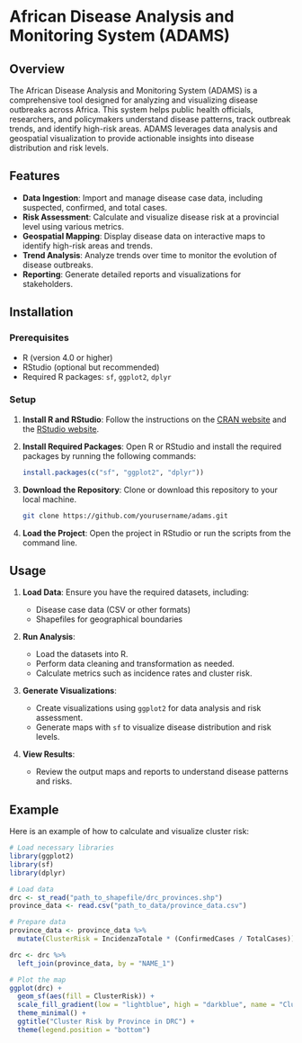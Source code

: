 # African Disease Analysis and Monitoring System (ADAMS)

## Overview

The African Disease Analysis and Monitoring System (ADAMS) is a comprehensive tool designed for analyzing and visualizing disease outbreaks across Africa. This system helps public health officials, researchers, and policymakers understand disease patterns, track outbreak trends, and identify high-risk areas. ADAMS leverages data analysis and geospatial visualization to provide actionable insights into disease distribution and risk levels.

## Features

- **Data Ingestion**: Import and manage disease case data, including suspected, confirmed, and total cases.
- **Risk Assessment**: Calculate and visualize disease risk at a provincial level using various metrics.
- **Geospatial Mapping**: Display disease data on interactive maps to identify high-risk areas and trends.
- **Trend Analysis**: Analyze trends over time to monitor the evolution of disease outbreaks.
- **Reporting**: Generate detailed reports and visualizations for stakeholders.

## Installation

### Prerequisites

- R (version 4.0 or higher)
- RStudio (optional but recommended)
- Required R packages: `sf`, `ggplot2`, `dplyr`

### Setup

1. **Install R and RStudio**: Follow the instructions on the [CRAN website](https://cran.r-project.org/) and the [RStudio website](https://rstudio.com/products/rstudio/download/).

2. **Install Required Packages**: Open R or RStudio and install the required packages by running the following commands:
    ```r
    install.packages(c("sf", "ggplot2", "dplyr"))
    ```

3. **Download the Repository**: Clone or download this repository to your local machine.
    ```bash
    git clone https://github.com/yourusername/adams.git
    ```

4. **Load the Project**: Open the project in RStudio or run the scripts from the command line.

## Usage

1. **Load Data**: Ensure you have the required datasets, including:
   - Disease case data (CSV or other formats)
   - Shapefiles for geographical boundaries

2. **Run Analysis**:
   - Load the datasets into R.
   - Perform data cleaning and transformation as needed.
   - Calculate metrics such as incidence rates and cluster risk.

3. **Generate Visualizations**:
   - Create visualizations using `ggplot2` for data analysis and risk assessment.
   - Generate maps with `sf` to visualize disease distribution and risk levels.

4. **View Results**:
   - Review the output maps and reports to understand disease patterns and risks.

## Example

Here is an example of how to calculate and visualize cluster risk:

```r
# Load necessary libraries
library(ggplot2)
library(sf)
library(dplyr)

# Load data
drc <- st_read("path_to_shapefile/drc_provinces.shp")
province_data <- read.csv("path_to_data/province_data.csv")

# Prepare data
province_data <- province_data %>%
  mutate(ClusterRisk = IncidenzaTotale * (ConfirmedCases / TotalCases))

drc <- drc %>%
  left_join(province_data, by = "NAME_1")

# Plot the map
ggplot(drc) +
  geom_sf(aes(fill = ClusterRisk)) +
  scale_fill_gradient(low = "lightblue", high = "darkblue", name = "Cluster Risk") +
  theme_minimal() +
  ggtitle("Cluster Risk by Province in DRC") +
  theme(legend.position = "bottom")
